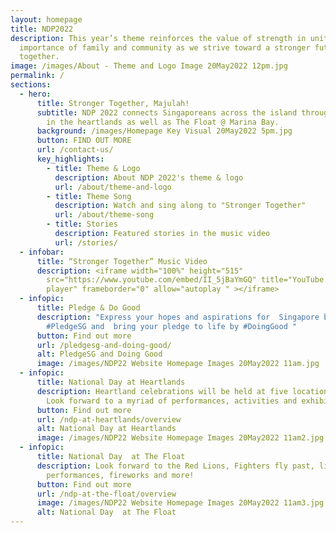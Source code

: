 ```yaml
---
layout: homepage
title: NDP2022
description: This year’s theme reinforces the value of strength in unity. The
  importance of family and community as we strive toward a stronger future
  together.
image: /images/About - Theme and Logo Image 20May2022 12pm.jpg
permalink: /
sections:
  - hero:
      title: Stronger Together, Majulah!
      subtitle: NDP 2022 connects Singaporeans across the island through celebrations
        in the heartlands as well as The Float @ Marina Bay.
      background: /images/Homepage Key Visual 20May2022 5pm.jpg
      button: FIND OUT MORE
      url: /contact-us/
      key_highlights:
        - title: Theme & Logo
          description: About NDP 2022's theme & logo
          url: /about/theme-and-logo
        - title: Theme Song
          description: Watch and sing along to "Stronger Together"
          url: /about/theme-song
        - title: Stories
          description: Featured stories in the music video
          url: /stories/
  - infobar:
      title: “Stronger Together” Music Video
      description: <iframe width="100%" height="515"
        src="https://www.youtube.com/embed/II_5jBaYmGQ" title="YouTube video
        player" frameborder="0" allow="autoplay " ></iframe>
  - infopic:
      title: Pledge & Do Good
      description: "Express your hopes and aspirations for  Singapore by making your
        #PledgeSG and  bring your pledge to life by #DoingGood "
      button: Find out more
      url: /pledgesg-and-doing-good/
      alt: PledgeSG and Doing Good
      image: /images/NDP22 Website Homepage Images 20May2022 11am.jpg
  - infopic:
      title: National Day at Heartlands
      description: Heartland celebrations will be held at five locations in Singapore.
        Look forward to a myriad of performances, activities and exhibitions.
      button: Find out more
      url: /ndp-at-heartlands/overview
      alt: National Day at Heartlands
      image: /images/NDP22 Website Homepage Images 20May2022 11am2.jpg
  - infopic:
      title: National Day  at The Float
      description: Look forward to the Red Lions, Fighters fly past, lively
        performances, fireworks and more!
      button: Find out more
      url: /ndp-at-the-float/overview
      image: /images/NDP22 Website Homepage Images 20May2022 11am3.jpg
      alt: National Day  at The Float
---
```

